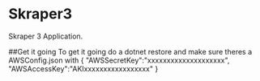 # Skraper3
Skraper 3 Application.

##Get it going
To get it going do a dotnet restore and make sure theres a AWSConfig.json with 
{
    "AWSSecretKey":"xxxxxxxxxxxxxxxxxxxx",
    "AWSAccessKey":"AKIxxxxxxxxxxxxxxxxx"
}
